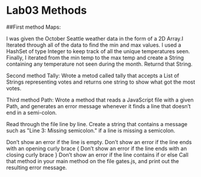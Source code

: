 # Lab03 Methods
##First method Maps:

I was given the October Seattle weather data in the form of a 2D Array.I Iterated through all of the data to find the min and max values. 
I used a HashSet of type Integer to keep track of all the unique temperatures seen. Finally, I
iterated from the min temp to the max temp and create a String containing any temperature not seen during the month. Returnd that String.

Second method Tally:
Wrote a metod called tally that accepts a List of Strings representing votes and returns one string to show what got the most votes.

Third method Path:
Wrote a method that reads a JavaScript file with a given Path, and generates an error message whenever it finds a line that doesn’t end in a semi-colon.

Read through the file line by line. Create a string that contains a message such as "Line 3: Missing semicolon." if a line is missing a semicolon.

Don’t show an error if the line is empty.
Don’t show an error if the line ends with an opening curly brace {
Don’t show an error if the line ends with an closing curly brace }
Don’t show an error if the line contains if or else
Call that method in your main method on the file gates.js, and print out the resulting error message.
